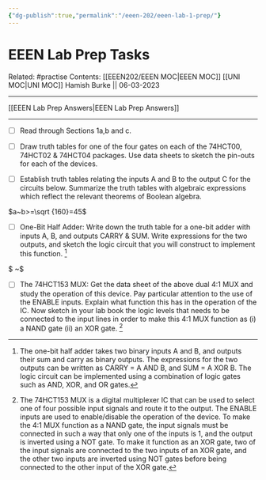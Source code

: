 ```yaml
---
{"dg-publish":true,"permalink":"/eeen-202/eeen-lab-1-prep/"}
---
```



# EEEN Lab Prep Tasks

Related: #practise 
Contents: [[EEEN202/EEEN MOC\|EEEN MOC]]
[[UNI MOC\|UNI MOC]]
Hamish Burke || 06-03-2023
***
[[EEEN Lab Prep Answers\|EEEN Lab Prep Answers]]
***
- [ ] Read through Sections 1a,b and c. 

- [ ] Draw truth tables for one of the four gates on each of the 74HCT00, 74HCT02 & 74HCT04 packages. Use data sheets to sketch the pin-outs for each of the devices. 

- [ ] Establish truth tables relating the inputs A and B to the output C for the circuits below. Summarize the truth tables with algebraic expressions which reflect the relevant theorems of Boolean algebra. 

$a~b>=\sqrt {160}=45$
 
- [ ] One-Bit Half Adder: Write down the truth table for a one-bit adder with inputs A, B, and outputs CARRY & SUM. Write expressions for the two outputs, and sketch the logic circuit that you will construct to implement this function. [^1]

$ ~$

- [ ] The 74HCT153 MUX: Get the data sheet of the above dual 4:1 MUX and study the operation of this device. Pay particular attention to the use of the ENABLE inputs. Explain what function this has in the operation of the IC. Now sketch in your lab book the logic levels that needs to be connected to the input lines in order to make this 4:1 MUX function as (i) a NAND gate (ii) an XOR gate. [^2]

[^1]: The one-bit half adder takes two binary inputs A and B, and outputs their sum and carry as binary outputs. The expressions for the two outputs can be written as CARRY = A AND B, and SUM = A XOR B. The logic circuit can be implemented using a combination of logic gates such as AND, XOR, and OR gates.
[^2]: The 74HCT153 MUX is a digital multiplexer IC that can be used to select one of four possible input signals and route it to the output. The ENABLE inputs are used to enable/disable the operation of the device. To make the 4:1 MUX function as a NAND gate, the input signals must be connected in such a way that only one of the inputs is 1, and the output is inverted using a NOT gate. To make it function as an XOR gate, two of the input signals are connected to the two inputs of an XOR gate, and the other two inputs are inverted using NOT gates before being connected to the other input of the XOR gate.